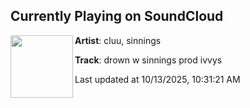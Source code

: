 ## Currently Playing on SoundCloud

[<img align="left" width="100" src="https://i1.sndcdn.com/artworks-ZRy40satyDaNFGM5-Lc69aQ-t500x500.png">](https://soundcloud.com/catlover81/drown-w-sinnings-prod-ivvys)

**Artist**: cluu, sinnings 

**Track**: drown w sinnings prod ivvys

Last updated at 10/13/2025, 10:31:21 AM
